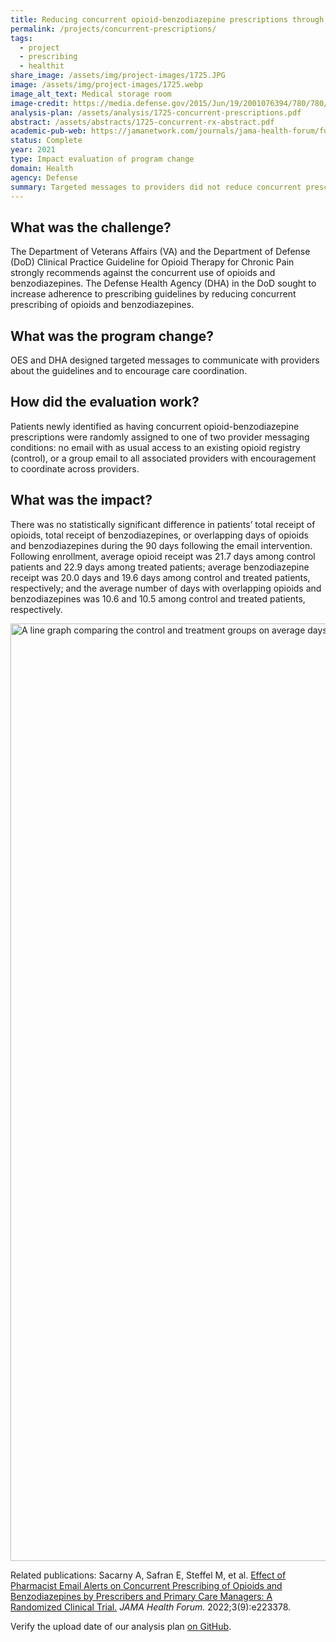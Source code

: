 ```yaml
---
title: Reducing concurrent opioid-benzodiazepine prescriptions through provider messages
permalink: /projects/concurrent-prescriptions/
tags: 
  - project
  - prescribing
  - healthit
share_image: /assets/img/project-images/1725.JPG
image: /assets/img/project-images/1725.webp
image_alt_text: Medical storage room
image-credit: https://media.defense.gov/2015/Jun/19/2001076394/780/780/0/150617-F-SI704-003.webp
analysis-plan: /assets/analysis/1725-concurrent-prescriptions.pdf
abstract: /assets/abstracts/1725-concurrent-rx-abstract.pdf
academic-pub-web: https://jamanetwork.com/journals/jama-health-forum/fullarticle/2796898
status: Complete
year: 2021
type: Impact evaluation of program change
domain: Health
agency: Defense
summary: Targeted messages to providers did not reduce concurrent prescriptions
---
```

## What was the challenge?
The Department of Veterans Affairs (VA) and the Department of Defense (DoD) Clinical Practice Guideline for Opioid Therapy for Chronic Pain strongly recommends against the concurrent use of opioids and benzodiazepines. The Defense Health Agency (DHA) in the DoD sought to increase adherence to prescribing guidelines by reducing concurrent prescribing of opioids and benzodiazepines.

## What was the program change?
OES and DHA designed targeted messages to communicate with providers about the guidelines and to encourage care coordination.

## How did the evaluation work?
Patients newly identified as having concurrent opioid-benzodiazepine prescriptions were randomly assigned to one of two provider messaging conditions: no email with as usual access to an existing opioid registry (control), or a group email to all associated providers with encouragement to coordinate across providers. 

## What was the impact?
There was no statistically significant difference in patients’ total receipt of opioids, total receipt of benzodiazepines, or overlapping days of opioids and benzodiazepines during the 90 days following the email intervention. Following enrollment, average opioid receipt was 21.7 days among control patients and 22.9 days among treated patients; average benzodiazepine receipt was 20.0 days and 19.6 days among control and treated patients, respectively; and the average number of days with overlapping opioids and benzodiazepines was 10.6 and 10.5 among control and treated patients, respectively.

<img src="{{ '/assets/img/project-images/1725-fig1.webp' | prepend: site.baseurl }}" alt="A line graph comparing the control and treatment groups on average days of opioid-benzodiazepine overlap and days relative to enrollment." width="1500">

Related publications:
Sacarny A, Safran E, Steffel M, et al. <a href="https://jamanetwork.com/journals/jama-health-forum/fullarticle/2796898">Effect of Pharmacist Email Alerts on Concurrent Prescribing of Opioids and Benzodiazepines by Prescribers and Primary Care Managers: A Randomized Clinical Trial.</a> <i>JAMA Health Forum.</i> 2022;3(9):e223378.

Verify the upload date of our analysis plan <a href="https://github.com/gsa-oes/office-of-evaluation-sciences/commits/master/assets/analysis/concurrent-prescriptions.pdf">on GitHub</a>.
